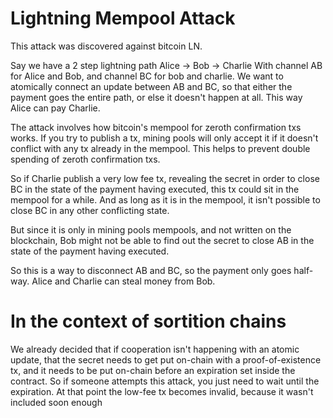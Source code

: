 Lightning Mempool Attack
==============

This attack was discovered against bitcoin LN.

Say we have a 2 step lightning path Alice -> Bob -> Charlie
With channel AB for Alice and Bob, and channel BC for bob and charlie.
We want to atomically connect an update between AB and BC, so that either the payment goes the entire path, or else it doesn't happen at all. This way Alice can pay Charlie.

The attack involves how bitcoin's mempool for zeroth confirmation txs works. If you try to publish a tx, mining pools will only accept it if it doesn't conflict with any tx already in the mempool. This helps to prevent double spending of zeroth confirmation txs.

So if Charlie publish a very low fee tx, revealing the secret in order to close BC in the state of the payment having executed, this tx could sit in the mempool for a while. And as long as it is in the mempool, it isn't possible to close BC in any other conflicting state.

But since it is only in mining pools mempools, and not written on the blockchain, Bob might not be able to find out the secret to close AB in the state of the payment having executed.

So this is a way to disconnect AB and BC, so the payment only goes half-way. Alice and Charlie can steal money from Bob.

In the context of sortition chains
===============

We already decided that if cooperation isn't happening with an atomic update, that the secret needs to get put on-chain with a proof-of-existence tx, and it needs to be put on-chain before an expiration set inside the contract.
So if someone attempts this attack, you just need to wait until the expiration.
At that point the low-fee tx becomes invalid, because it wasn't included soon enough